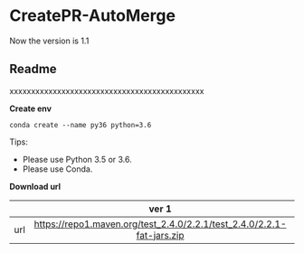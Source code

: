 # CreatePR-AutoMerge

Now the version is 1.1
## **Readme**
xxxxxxxxxxxxxxxxxxxxxxxxxxxxxxxxxxxxxxxxxxxxx

**Create env**
```
conda create --name py36 python=3.6
```

Tips:
* Please use Python 3.5 or 3.6.
* Please use Conda.


**Download url**

|           | ver 1 | ver 2 |
| :-------: | :---------: | :--------------------------: |
| url | https://repo1.maven.org/test_2.4.0/2.2.1/test_2.4.0/2.2.1-fat-jars.zip | https://oss.sonatype.org/content/repositories/snapshots/com/test/test_2.4.0/2.2.1-SNAPSHOT/ |
